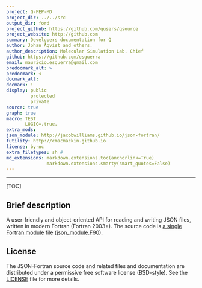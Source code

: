 ```yaml
---
project: Q-FEP-MD
project_dir: ../../src
output_dir: ford
project_github: https://github.com/qusers/qsource
project_website: http://github.com 
summary: Developers documentation for Q
author: Johan Åqvist and others.
author_description: Molecular Simulation Lab. Chief
github: https://github.com/esguerra
email: mauricio.esguerra@gmail.com
predocmark_alt: >
predocmark: <
docmark_alt:
docmark: !
display: public
         protected
         private
source: true
graph: true
macro: TEST
       LOGIC=.true.
extra_mods: 
json_module: http://jacobwilliams.github.io/json-fortran/ 
futility: http://cmacmackin.github.io 
license: by-nc 
extra_filetypes: sh #
md_extensions: markdown.extensions.toc(anchorlink=True)
               markdown.extensions.smarty(smart_quotes=False)
---
```

--------------------

[TOC]

Brief description
-----------------

A user-friendly and object-oriented API for reading and writing JSON files, written in
modern Fortran (Fortran 2003+).  The source code is
[a single Fortran module](|url|/module/json_module.html) file
([json_module.F90](|url|/sourcefile/json_module.f90.html)).

License
-------

The JSON-Fortran source code and related files and documentation are
distributed under a permissive free software license (BSD-style).  See
the
[LICENSE](http://jacobwilliams.github.io/json-fortran/page/development-resources/LICENSE.html)
file for more details.
